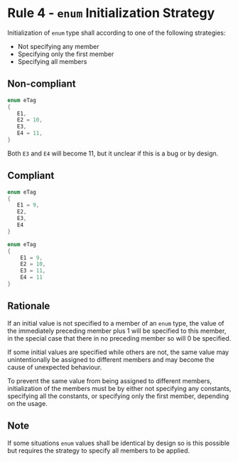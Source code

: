 # Rule 4 - `enum` Initialization Strategy

Initialization of `enum` type shall according to one of the following strategies:

- Not specifying any member
- Specifying only the first member
- Specifying all members

## Non-compliant

```c
enum eTag
{
   E1,
   E2 = 10,
   E3,
   E4 = 11,
}
```

Both `E3` and `E4` will become 11, but it unclear if this is a bug or by design.

## Compliant

```c
enum eTag
{
   E1 = 9,
   E2,
   E3,
   E4
}
```

```c
enum eTag
{
    E1 = 9,
    E2 = 10,
    E3 = 11,
    E4 = 11
}
```

## Rationale

If an initial value is not specified to a member of an `enum` type, the value of the immediately preceding member plus 1 will be specified to this member, in the special case that there in no preceding member so will 0 be specified.

If some initial values are specified while others are not, the same value may unintentionally be assigned to different members and may become the cause of unexpected behaviour.

To prevent the same value from being assigned to different members, initialization of the members must be by either not specifying any constants, specifying all the constants, or specifying only the first member, depending on the usage.

## Note

If some situations `enum` values shall be identical by design so is this possible but requires the strategy to specify all members to be applied.
